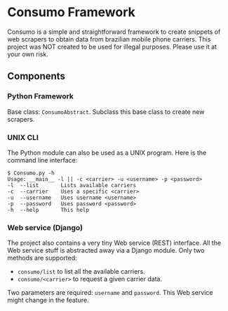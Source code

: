 Consumo Framework
=================

Consumo is a simple and straightforward framework to create snippets of
web scrapers to obtain data from brazilian mobile phone carriers.  This
project was NOT created to be used for illegal purposes.  Please use it
at your own risk.

Components
----------

### Python Framework

Base class: `ConsumoAbstract`.
Subclass this base class to create new scrapers.

### UNIX CLI

The Python module can also be used as a UNIX program.
Here is the command line interface:

    $ Consumo.py -h
    Usage: __main__ -l || -c <carrier> -u <username> -p <password>
    -l  --list       Lists available carriers
    -c  --carrier    Uses a specific <carrier>
    -u  --username   Uses username <username>
    -p  --password   Uses password <password>
    -h  --help	     This help

### Web service (Django)

The project also contains a very tiny Web service (REST) interface.
All the Web service stuff is abstracted away via a Django module.
Only two methods are supported:

* `consumo/list` to list all the available carriers.
* `consumo/<carrier>` to request a given carrier data.

Two parameters are required: `username` and `password`.
This Web service might change in the feature.
